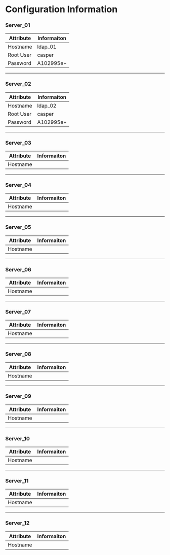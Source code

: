 Configuration Information
=================================================

### Server_01
Attribute | Informaiton
--------- | -----------
Hostname  | ldap_01
Root User | casper
Password  | A102995e+

________________________________________________

### Server_02
Attribute | Informaiton
--------- | -----------
Hostname  | ldap_02
Root User | casper
Password  | A102995e+

________________________________________________
### Server_03
Attribute | Informaiton
--------- | -----------
Hostname  | 

________________________________________________
### Server_04
Attribute | Informaiton
--------- | -----------
Hostname  | 

________________________________________________
### Server_05
Attribute | Informaiton
--------- | -----------
Hostname  | 

________________________________________________
### Server_06
Attribute | Informaiton
--------- | -----------
Hostname  | 

________________________________________________
### Server_07
Attribute | Informaiton
--------- | -----------
Hostname  | 

________________________________________________
### Server_08
Attribute | Informaiton
--------- | -----------
Hostname  | 

________________________________________________
### Server_09
Attribute | Informaiton
--------- | -----------
Hostname  | 

________________________________________________
### Server_10
Attribute | Informaiton
--------- | -----------
Hostname  | 

________________________________________________
### Server_11
Attribute | Informaiton
--------- | -----------
Hostname  | 

________________________________________________
### Server_12
Attribute | Informaiton
--------- | -----------
Hostname  | 

